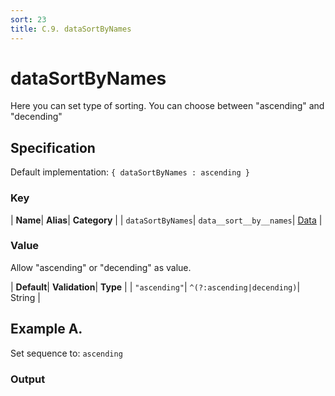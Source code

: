 ```yaml
---
sort: 23
title: C.9. dataSortByNames
---
```

# dataSortByNames

Here you can set type of sorting. You can choose between "ascending" and "decending"


## Specification

Default implementation: ```{ dataSortByNames : ascending }```

### Key

| **Name**| **Alias**| **Category** |
| ```dataSortByNames```| ```data__sort__by__names```| [Data](../options/#data) |

### Value

Allow "ascending" or "decending" as value.

| **Default**| **Validation**| **Type** |
| ```"ascending"```| ```^(?:ascending|decending)```| String |



## Example A.

Set sequence to: ```ascending```

### Output

  <div id="a">
      <script> 
          d3.statosio( 
    file, 
    "domain", 
    [ "mobile",  "desktop" ], 
    { "dataSortCurrent" : "names", "dataSortByNames" : "ascending", "view__dom_id" : "a" }
)

      </script>
  </div>

Open output in a [blank window](../sources/dataSortByNames--example-a.html){:target="_self"}. 
Download examples [as zip](../sources/dataSortByNames.zip){:target="_blank"}. 

### Parameters

This dataset shows the mobile **and** desktop google pagerank performance score for a certain website.

| | **Value** | **Type** |
|------:|:------|:------|
| **Source** | ["../data/performance.json"](../data/performance.json) | String |
| **X** | ```"domain"``` | String |
| **Y** | ```[ "mobile",  "desktop" ]``` | Array |
| **Options** | ```{ "dataSortCurrent" : "names", "dataSortByNames" : "ascending" }``` | Object |


### Source Code

* Invoke Function

```javascript
d3.statosio( 
    file, 
    "domain", 
    [ "mobile",  "desktop" ], 
    { "dataSortCurrent" : "names", "dataSortByNames" : "ascending" }
)
```

* HTML Implementation

```html
<!DOCTYPE html>
<head>
    <title>d3.statosio - dataSortByNames</title>
    <meta content="text/html;charset=utf-8" http-equiv="Content-Type">
    <meta content="utf-8" http-equiv="encoding">
    <script src="https://cdnjs.cloudflare.com/ajax/libs/d3/6.2.0/d3.js"></script>
    <script src="../libs/statosio.js"></script>
</head>
<body>
    <script>
        d3.json( "../data/performance.json" )
            .then( ( file ) => {
                d3.statosio( 
                    file, 
                    "domain", 
                    [ "mobile",  "desktop" ], 
                    { "dataSortCurrent" : "names", "dataSortByNames" : "ascending" }
                )
            } )
    </script>
</body>
```
## Example B.

Set sequence to: ```decending```

### Output

  <div id="b">
      <script> 
          d3.statosio( 
    file, 
    "domain", 
    [ "mobile",  "desktop" ], 
    { "dataSortCurrent" : "names", "dataSortByNames" : "decending", "view__dom_id" : "b" }
)

      </script>
  </div>

Open output in a [blank window](../sources/dataSortByNames--example-b.html){:target="_self"}. 
Download examples [as zip](../sources/dataSortByNames.zip){:target="_blank"}. 

### Parameters

This dataset shows the mobile **and** desktop google pagerank performance score for a certain website.

| | **Value** | **Type** |
|------:|:------|:------|
| **Source** | ["../data/performance.json"](../data/performance.json) | String |
| **X** | ```"domain"``` | String |
| **Y** | ```[ "mobile",  "desktop" ]``` | Array |
| **Options** | ```{ "dataSortCurrent" : "names", "dataSortByNames" : "decending" }``` | Object |


### Source Code

* Invoke Function

```javascript
d3.statosio( 
    file, 
    "domain", 
    [ "mobile",  "desktop" ], 
    { "dataSortCurrent" : "names", "dataSortByNames" : "decending" }
)
```

* HTML Implementation

```html
<!DOCTYPE html>
<head>
    <title>d3.statosio - dataSortByNames</title>
    <meta content="text/html;charset=utf-8" http-equiv="Content-Type">
    <meta content="utf-8" http-equiv="encoding">
    <script src="https://cdnjs.cloudflare.com/ajax/libs/d3/6.2.0/d3.js"></script>
    <script src="../libs/statosio.js"></script>
</head>
<body>
    <script>
        d3.json( "../data/performance.json" )
            .then( ( file ) => {
                d3.statosio( 
                    file, 
                    "domain", 
                    [ "mobile",  "desktop" ], 
                    { "dataSortCurrent" : "names", "dataSortByNames" : "decending" }
                )
            } )
    </script>
</body>
```
